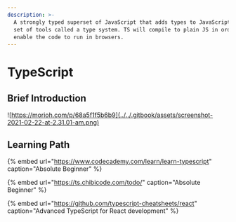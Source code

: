 ```yaml
---
description: >-
  A strongly typed superset of JavaScript that adds types to JavaScript using a
  set of tools called a type system. TS will compile to plain JS in order to
  enable the code to run in browsers.
---
```


# TypeScript

## Brief Introduction 

![https://morioh.com/p/68a5f1f5b6b9](../../.gitbook/assets/screenshot-2021-02-22-at-2.31.01-am.png)





## Learning Path

{% embed url="https://www.codecademy.com/learn/learn-typescript" caption="Absolute Beginner" %}



{% embed url="https://ts.chibicode.com/todo/" caption="Absolute Beginner" %}



{% embed url="https://github.com/typescript-cheatsheets/react" caption="Advanced TypeScript for React development" %}







